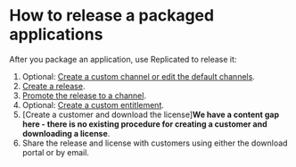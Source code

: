 # How to release a packaged applications

After you package an application, use Replicated to release it:

1. Optional: [Create a custom channel or edit the default channels](https://replicated-docs.netlify.app/docs/vendor/releases-creating-channels).
1. [Create a release](http://localhost:3000/docs/vendor/releases-creating-releases).
1. [Promote the release to a channel](http://localhost:3000/docs/vendor/releases-promoting).
1. Optional: [Create a custom entitlement](http://localhost:3000/docs/vendor/entitlements-creating-new).
1. [Create a customer and download the license]**We have a content gap here - there is no existing procedure for creating a customer and downloading a license**.
1. Share the release and license with customers using either the download portal or by email.
